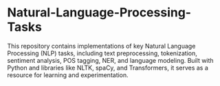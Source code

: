 # Natural-Language-Processing-Tasks
This repository contains implementations of key Natural Language Processing (NLP) tasks, including text preprocessing, tokenization, sentiment analysis, POS tagging, NER, and language modeling. Built with Python and libraries like NLTK, spaCy, and Transformers, it serves as a resource for learning and experimentation.
